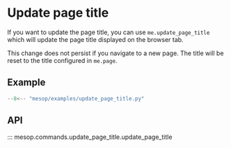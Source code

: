 # Update page title

If you want to update the page title, you can use `me.update_page_title` which will
update the page title displayed on the browser tab.

This change does not persist if you navigate to a new page. The title will be
reset to the title configured in `me.page`.

## Example

```python
--8<-- "mesop/examples/update_page_title.py"
```

## API

::: mesop.commands.update_page_title.update_page_title
